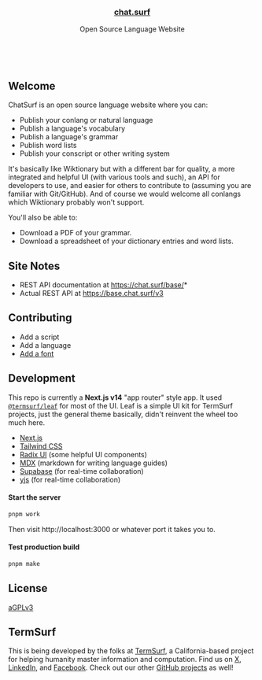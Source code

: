 <br/>
<br/>
<br/>
<br/>
<br/>
<br/>
<br/>

<h3 align='center'>
  <a href="https://chat.surf">chat.surf</a>
</h3>
<p align='center'>
  Open Source Language Website
</p>

<br/>
<br/>
<br/>

## Welcome

ChatSurf is an open source language website where you can:

- Publish your conlang or natural language
- Publish a language's vocabulary
- Publish a language's grammar
- Publish word lists
- Publish your conscript or other writing system

It's basically like Wiktionary but with a different bar for quality, a more integrated and helpful UI (with various tools and such), an API for developers to use, and easier for others to contribute to (assuming you are familiar with Git/GitHub). And of course we would welcome all conlangs which Wiktionary probably won't support.

You'll also be able to:

- Download a PDF of your grammar.
- Download a spreadsheet of your dictionary entries and word lists.

## Site Notes

- REST API documentation at https://chat.surf/base/*
- Actual REST API at https://base.chat.surf/v3

## Contributing

- Add a script
- Add a language
- [Add a font](https://github.com/termsurf/chat.surf/issues/new?assignees=termhare&labels=font%2Ctriage&projects=&template=font.yaml&title=%5BFont%5D%3A+)

## Development

This repo is currently a **Next.js v14** "app router" style app. It used [`@termsurf/leaf`](https://github.com/termsurf/leaf) for most of the UI. Leaf is a simple UI kit for TermSurf projects, just the general theme basically, didn't reinvent the wheel too much here.

- [Next.js](https://nextjs.org/)
- [Tailwind CSS](https://tailwindcss.com/)
- [Radix UI](https://www.radix-ui.com/) (some helpful UI components)
- [MDX](https://mdxjs.com/) (markdown for writing language guides)
- [Supabase](https://supabase.com/) (for real-time collaboration)
- [yjs](https://docs.yjs.dev/) (for real-time collaboration)

#### Start the server

```bash
pnpm work
```

Then visit http://localhost:3000 or whatever port it takes you to.

#### Test production build

```bash
pnpm make
```

## License

[aGPLv3](https://en.wikipedia.org/wiki/GNU_Affero_General_Public_License)

## TermSurf

This is being developed by the folks at [TermSurf](https://term.surf), a
California-based project for helping humanity master information and
computation. Find us on [X](https://x.com/termsurf),
[LinkedIn](https://www.linkedin.com/company/termsurf), and
[Facebook](https://www.facebook.com/termsurf). Check out our other
[GitHub projects](https://github.com/termsurf) as well!
